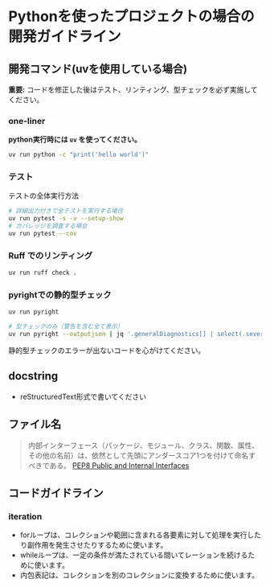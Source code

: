 # Pythonを使ったプロジェクトの場合の開発ガイドライン

## 開発コマンド(uvを使用している場合)

**重要:** コードを修正した後はテスト、リンティング、型チェックを必ず実施してください。

### one-liner

**python実行時には `uv` を使ってください。**

```bash
uv run python -c "print('hello world')"
```

### テスト

テストの全体実行方法

```bash
# 詳細出力付きで全テストを実行する場合
uv run pytest -s -v --setup-show
# カバレッジを調査する場合
uv run pytest --cov
```

### Ruff でのリンティング

```bash
uv run ruff check .
```

### pyrightでの静的型チェック

```bash
uv run pyright

# 型チェックのみ（警告を含む全て表示）
uv run pyright --outputjson | jq '.generalDiagnostics[] | select(.severity != "information")'
```

静的型チェックのエラーが出ないコードを心がけてください。

## docstring

- reStructuredText形式で書いてください

## ファイル名

> 内部インターフェース（パッケージ、モジュール、クラス、関数、属性、その他の名前）は、依然として先頭にアンダースコア1つを付けて命名すべきである。
> [PEP8 Public and Internal Interfaces](https://peps.python.org/pep-0008/#public-and-internal-interfaces)

## コードガイドライン

### iteration

- forループは、コレクションや範囲に含まれる各要素に対して処理を実行したり副作用を発生させたりするために使います。
- whileループは、一定の条件が満たされている間いてレーションを続けるために使います。
- 内包表記は、コレクションを別のコレクションに変換するために使います。
